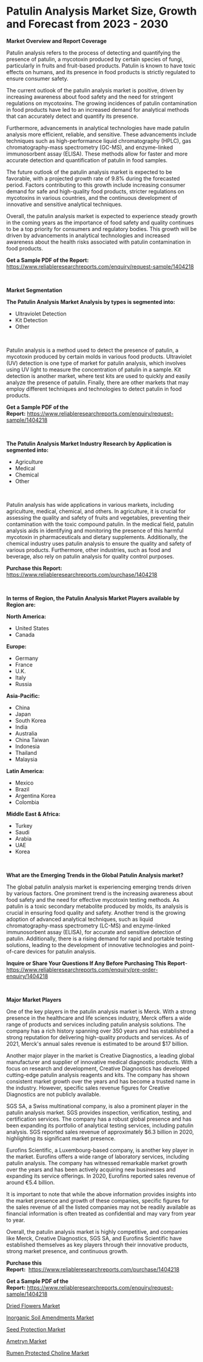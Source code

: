 <p><h1>Patulin Analysis Market Size, Growth and Forecast from 2023 - 2030</h1></p><p><strong>Market Overview and Report Coverage</strong></p>
<p><p>Patulin analysis refers to the process of detecting and quantifying the presence of patulin, a mycotoxin produced by certain species of fungi, particularly in fruits and fruit-based products. Patulin is known to have toxic effects on humans, and its presence in food products is strictly regulated to ensure consumer safety.</p><p>The current outlook of the patulin analysis market is positive, driven by increasing awareness about food safety and the need for stringent regulations on mycotoxins. The growing incidences of patulin contamination in food products have led to an increased demand for analytical methods that can accurately detect and quantify its presence.</p><p>Furthermore, advancements in analytical technologies have made patulin analysis more efficient, reliable, and sensitive. These advancements include techniques such as high-performance liquid chromatography (HPLC), gas chromatography-mass spectrometry (GC-MS), and enzyme-linked immunosorbent assay (ELISA). These methods allow for faster and more accurate detection and quantification of patulin in food samples.</p><p>The future outlook of the patulin analysis market is expected to be favorable, with a projected growth rate of 9.8% during the forecasted period. Factors contributing to this growth include increasing consumer demand for safe and high-quality food products, stricter regulations on mycotoxins in various countries, and the continuous development of innovative and sensitive analytical techniques.</p><p>Overall, the patulin analysis market is expected to experience steady growth in the coming years as the importance of food safety and quality continues to be a top priority for consumers and regulatory bodies. This growth will be driven by advancements in analytical technologies and increased awareness about the health risks associated with patulin contamination in food products.</p></p>
<p><strong>Get a Sample PDF of the Report:</strong> <a href="https://www.reliableresearchreports.com/enquiry/request-sample/1404218">https://www.reliableresearchreports.com/enquiry/request-sample/1404218</a></p>
<p>&nbsp;</p>
<p><strong>Market Segmentation</strong></p>
<p><strong>The Patulin Analysis Market Analysis by types is segmented into:</strong></p>
<p><ul><li>Ultraviolet Detection</li><li>Kit Detection</li><li>Other</li></ul></p>
<p>&nbsp;</p>
<p><p>Patulin analysis is a method used to detect the presence of patulin, a mycotoxin produced by certain molds in various food products. Ultraviolet (UV) detection is one type of market for patulin analysis, which involves using UV light to measure the concentration of patulin in a sample. Kit detection is another market, where test kits are used to quickly and easily analyze the presence of patulin. Finally, there are other markets that may employ different techniques and technologies to detect patulin in food products.</p></p>
<p><strong>Get a Sample PDF of the Report:</strong>&nbsp;<a href="https://www.reliableresearchreports.com/enquiry/request-sample/1404218">https://www.reliableresearchreports.com/enquiry/request-sample/1404218</a></p>
<p>&nbsp;</p>
<p><strong>The Patulin Analysis Market Industry Research by Application is segmented into:</strong></p>
<p><ul><li>Agriculture</li><li>Medical</li><li>Chemical</li><li>Other</li></ul></p>
<p>&nbsp;</p>
<p><p>Patulin analysis has wide applications in various markets, including agriculture, medical, chemical, and others. In agriculture, it is crucial for assessing the quality and safety of fruits and vegetables, preventing their contamination with the toxic compound patulin. In the medical field, patulin analysis aids in identifying and monitoring the presence of this harmful mycotoxin in pharmaceuticals and dietary supplements. Additionally, the chemical industry uses patulin analysis to ensure the quality and safety of various products. Furthermore, other industries, such as food and beverage, also rely on patulin analysis for quality control purposes.</p></p>
<p><strong>Purchase this Report:</strong>&nbsp; <a href="https://www.reliableresearchreports.com/purchase/1404218">https://www.reliableresearchreports.com/purchase/1404218</a></p>
<p>&nbsp;</p>
<p><strong>In terms of Region, the Patulin Analysis Market Players available by Region are:</strong></p>
<p>
    <p> <strong> North America: </strong>
        <ul>
            <li>United States</li>
            <li>Canada</li>
        </ul>
        </p> 
    <p> <strong> Europe: </strong>
        <ul>
            <li>Germany</li>
            <li>France</li>
            <li>U.K.</li>
            <li>Italy</li>
            <li>Russia</li>
        </ul>
        </p> 
    <p> <strong> Asia-Pacific: </strong>
        <ul>
            <li>China</li>
            <li>Japan</li>
            <li>South Korea</li>
            <li>India</li>
            <li>Australia</li>
            <li>China Taiwan</li>
            <li>Indonesia</li>
            <li>Thailand</li>
            <li>Malaysia</li>
        </ul>
        </p> 
    <p> <strong> Latin America: </strong>
        <ul>
            <li>Mexico</li>
            <li>Brazil</li>
            <li>Argentina Korea</li>
            <li>Colombia</li>
        </ul>
        </p> 
    <p> <strong> Middle East & Africa: </strong>
        <ul>
            <li>Turkey</li>
            <li>Saudi</li>
            <li>Arabia</li>
            <li>UAE</li>
            <li>Korea</li>
        </ul>
    </p>
    </p>
<p>&nbsp;</p>
<p><strong>What are the Emerging Trends in the Global Patulin Analysis market?</strong></p>
<p><p>The global patulin analysis market is experiencing emerging trends driven by various factors. One prominent trend is the increasing awareness about food safety and the need for effective mycotoxin testing methods. As patulin is a toxic secondary metabolite produced by molds, its analysis is crucial in ensuring food quality and safety. Another trend is the growing adoption of advanced analytical techniques, such as liquid chromatography-mass spectrometry (LC-MS) and enzyme-linked immunosorbent assay (ELISA), for accurate and sensitive detection of patulin. Additionally, there is a rising demand for rapid and portable testing solutions, leading to the development of innovative technologies and point-of-care devices for patulin analysis.</p></p>
<p><strong>Inquire or Share Your Questions If Any Before Purchasing This Report</strong>- <a href="https://www.reliableresearchreports.com/enquiry/pre-order-enquiry/1404218">https://www.reliableresearchreports.com/enquiry/pre-order-enquiry/1404218</a></p>
<p>&nbsp;</p>
<p><strong>Major Market Players</strong></p>
<p><p>One of the key players in the patulin analysis market is Merck. With a strong presence in the healthcare and life sciences industry, Merck offers a wide range of products and services including patulin analysis solutions. The company has a rich history spanning over 350 years and has established a strong reputation for delivering high-quality products and services. As of 2021, Merck's annual sales revenue is estimated to be around $17 billion.</p><p>Another major player in the market is Creative Diagnostics, a leading global manufacturer and supplier of innovative medical diagnostic products. With a focus on research and development, Creative Diagnostics has developed cutting-edge patulin analysis reagents and kits. The company has shown consistent market growth over the years and has become a trusted name in the industry. However, specific sales revenue figures for Creative Diagnostics are not publicly available.</p><p>SGS SA, a Swiss multinational company, is also a prominent player in the patulin analysis market. SGS provides inspection, verification, testing, and certification services. The company has a robust global presence and has been expanding its portfolio of analytical testing services, including patulin analysis. SGS reported sales revenue of approximately $6.3 billion in 2020, highlighting its significant market presence.</p><p>Eurofins Scientific, a Luxembourg-based company, is another key player in the market. Eurofins offers a wide range of laboratory services, including patulin analysis. The company has witnessed remarkable market growth over the years and has been actively acquiring new businesses and expanding its service offerings. In 2020, Eurofins reported sales revenue of around €5.4 billion.</p><p>It is important to note that while the above information provides insights into the market presence and growth of these companies, specific figures for the sales revenue of all the listed companies may not be readily available as financial information is often treated as confidential and may vary from year to year.</p><p>Overall, the patulin analysis market is highly competitive, and companies like Merck, Creative Diagnostics, SGS SA, and Eurofins Scientific have established themselves as key players through their innovative products, strong market presence, and continuous growth.</p></p>
<p><strong>Purchase this Report:</strong>&nbsp;&nbsp;<a href="https://www.reliableresearchreports.com/purchase/1404218">https://www.reliableresearchreports.com/purchase/1404218</a></p>
<p></p>
<p><strong>Get a Sample PDF of the Report:</strong>&nbsp;<a href="https://www.reliableresearchreports.com/enquiry/request-sample/1404218">https://www.reliableresearchreports.com/enquiry/request-sample/1404218</a></p>
<p><p><a href="https://medium.com/@rachaelward34/dried-flowers-nbsp-market-focuses-on-market-share-size-and-projected-forecast-till-2030-d264e926117b">Dried Flowers Market</a></p><p><a href="https://medium.com/@stefanokon1939/inorganic-soil-amendments-market-comprehensive-assessment-by-type-application-and-geography-59a1d78b1a74">Inorganic Soil Amendments Market</a></p><p><a href="https://medium.com/@elenaglover2023/seed-protection-market-trends-and-market-analysis-forecasted-for-period-2023-2030-f4cf68f48e71">Seed Protection Market</a></p><p><a href="https://medium.com/@candicekoss1946/ametryn-market-insights-into-market-cagr-market-trends-and-growth-strategies-dd4149d2226c">Ametryn Market</a></p><p><a href="https://medium.com/@haileeferry/rumen-protected-choline-market-trends-forecast-and-competitive-analysis-to-2030-f1701ed50332">Rumen Protected Choline Market</a></p></p>